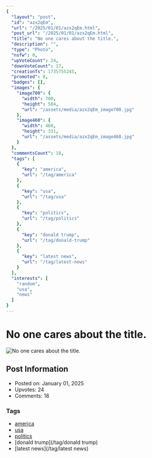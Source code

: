 ```yaml
---
{
  "layout": "post",
  "id": "azx2qEm",
  "url": "/2025/01/01/azx2qEm.html",
  "post_url": "/2025/01/01/azx2qEm.html",
  "title": "No one cares about the title.",
  "description": "",
  "type": "Photo",
  "nsfw": 0,
  "upVoteCount": 24,
  "downVoteCount": 17,
  "creationTs": 1735755245,
  "promoted": 0,
  "badges": [],
  "images": {
    "image700": {
      "width": 700,
      "height": 504,
      "url": "/assets/media/azx2qEm_image700.jpg"
    },
    "image460": {
      "width": 460,
      "height": 331,
      "url": "/assets/media/azx2qEm_image460.jpg"
    }
  },
  "commentsCount": 18,
  "tags": [
    {
      "key": "america",
      "url": "/tag/america"
    },
    {
      "key": "usa",
      "url": "/tag/usa"
    },
    {
      "key": "politics",
      "url": "/tag/politics"
    },
    {
      "key": "donald trump",
      "url": "/tag/donald-trump"
    },
    {
      "key": "latest news",
      "url": "/tag/latest-news"
    }
  ],
  "interests": [
    "random",
    "usa",
    "news"
  ]
}
---
```


# No one cares about the title.

![No one cares about the title.](/assets/media/azx2qEm_image700.jpg)

## Post Information

- Posted on: January 01, 2025
- Upvotes: 24
- Comments: 18

### Tags

- [america](/tag/america)
- [usa](/tag/usa)
- [politics](/tag/politics)
- [donald trump](/tag/donald trump)
- [latest news](/tag/latest news)
